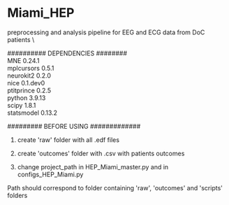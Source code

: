 # Miami_HEP

preprocessing and analysis pipeline for EEG and ECG data from DoC patients \

########## DEPENDENCIES ########\
MNE 0.24.1\
mplcursors  0.5.1\
neurokit2 0.2.0\
nice 0.1.dev0\
ptitprince 0.2.5\
python 3.9.13\
scipy 1.8.1\
statsmodel 0.13.2

######### BEFORE USING #############<br/>

1) create 'raw' folder with all .edf files<br/>

2) create 'outcomes' folder with .csv with patients outcomes<br/>

3) change project_path in HEP_Miami_master.py and in configs_HEP_Miami.py<br/>

Path should correspond to folder containing 'raw', 'outcomes' and 'scripts' folders<br/>




